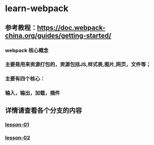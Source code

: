 # learn-webpack

## 参考教程：https://doc.webpack-china.org/guides/getting-started/

### webpack 核心概念

### 主要是用来资源打包的，资源包括JS,样式表,图片,网页，文件等；

### 主要有四个核心：

### 输入，输出，加载，插件

## 详情请查看各个分支的内容
### [lesson-01](https://github.com/hixiaoguan/learn-webpack/tree/lesson-01)
### [lesson-02](https://github.com/hixiaoguan/learn-webpack/tree/lesson-02)
